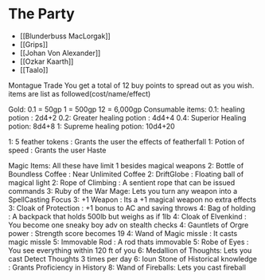 # The Party


* [[Blunderbuss MacLorgak]]
* [[Grips]]
* [[Johan Von Alexander]]
* [[Ozkar Kaarth]]
* [[Taalo]]

Montague Trade
You get a total of 12 buy points to spread out as you wish. items are list as followed(cost/name/effect)

Gold:
0.1 = 50gp
1 = 500gp
12 = 6,000gp
Consumable items:
0.1: healing potion : 2d4+2
0.2: Greater healing potion : 4d4+4
0.4: Superior Healing potion: 8d4+8
1: Supreme healing potion: 10d4+20

1: 5 feather tokens : Grants the user the effects of featherfall
1: Potion of speed : Grants the user Haste

Magic Items: All these have limit 1 besides magical weapons
2: Bottle of Boundless Coffee : Near Unlimited Coffee
2: DriftGlobe : Floating ball of magical light
2: Rope of Climbing : A sentient rope that can be issued commands
3: Ruby of the War Mage: Lets you turn any weapon into a SpellCasting Focus
3: +1 Weapon : Its a +1 magical weapon no extra effects
3: Cloak of Protection : +1 bonus to AC and saving throws
4: Bag of holding : A backpack that holds 500lb but weighs as if 1lb
4: Cloak of Elvenkind : You become one sneaky boy adv on stealth checks
4: Gauntlets of Orgre power : Strength score becomes 19
4: Wand of Magic missle : It casts magic missle
5: Immovable Rod : A rod thats immovable
5: Robe of Eyes : You see everything within 120 ft of you
6: Medallion of Thoughts: Lets you cast Detect Thoughts 3 times per day
6: Ioun Stone of Historical knowledge : Grants Proficiency in History
8: Wand of Fireballs: Lets you cast fireball